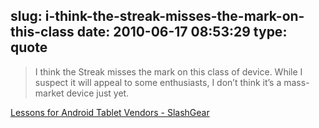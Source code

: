 slug: i-think-the-streak-misses-the-mark-on-this-class
date: 2010-06-17 08:53:29
type: quote
---

> I think the Streak misses the mark on this class of device. While I suspect it will appeal to some enthusiasts, I don’t think it’s a mass-market device just yet.

[Lessons for Android Tablet Vendors - SlashGear](http://www.slashgear.com/lessons-for-android-tablet-vendors-1690138/)

